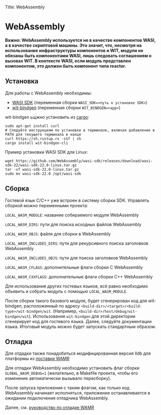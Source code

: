 Title: WebAssembly

# WebAssembly

**Важно: WebAssembly используется не в качестве компонентов WASI, а в качестве скриптовой машины. Это значит, что, несмотря на использование инфраструктуры компонентов и WIT, модули не обязаны быть компонентами WASI, лишь следовать соглашениям о вызовах WIT. В контексте WASI, если модуль представлен компонентом, это должен быть компонент типа reactor.**

## Установка

Для работы с WebAssembly необходимы:

* [WASI SDK](https://github.com/WebAssembly/wasi-sdk) (переменная сборки `WASI_SDK=<путь к установке SDK>`)
* [wit-bindgen](https://github.com/bytecodealliance/wit-bindgen) (переменная сборки `WIT_BINDGEN=<app>`)

wit-bindgen ьщжно установить из [cargo](https://doc.rust-lang.org/cargo/getting-started/installation.html):

```
sudo apt-get install curl
# Следуйте инструкциям по установке в терминале, включая добавление в PATH для текущего терминала в конце
curl https://sh.rustup.rs -sSf | sh
cargo install wit-bindgen-cli
```

Пример установки WASI SDK для Linux:

```
wget https://github.com/WebAssembly/wasi-sdk/releases/download/wasi-sdk-22/wasi-sdk-22.0-linux.tar.gz
tar -xf wasi-sdk-22.0-linux.tar.gz
sudo mv wasi-sdk-22.0 /opt/wasi-sdk
```

## Сборка

Гостевой язык C/C++ уже встроен в систему сборки SDK. Управлять сборкой можно переменными проекта:

`LOCAL_WASM_MODULE`: название собираемого модуля WebAssembly

`LOCAL_WASM_DIRS`: пути для поиска исходных файлов WebAssembly

`LOCAL_WASM_OBJS`: файля для сборки в WebAssembly

`LOCAL_WASM_INCLUDES_DIRS`: пути для рекурсивного поиска заголовков WebAssembly

`LOCAL_WASM_INCLUDES_OBJS`: пути для поиска заголовков WebAssembly

`LOCAL_WASM_CFLAGS`: дополнительные флаги сборки C WebAssembly

`LOCAL_WASM_CXXFLAGS`: дополнительные флаги сборки C++ WebAssembly

Для использования других гостевых языков, всё равно необходимо объявить и собрать модуль с помощью `LOCAL_WASM_MODULE`.

После сборки такого базового модуля, будет сгенерирован код для wit-bindgen, расположенный по адресу `<build-dir>/<target>/<build-type>/wit-bindgen/wit`. (Например, `<build-dir>/host/debug/wit-bindgen/wit`). Использование `wit-bindgen` для этой директории сгенерирует код для гостевого языка. Далее, следуйте документации языка. Итоговый модуль можно будет запускать стандартным образом.

## Отладка

Для отдадки также понадобиться модифицированная версия lldb для платформы из [поставки WAMR](https://github.com/bytecodealliance/wasm-micro-runtime/releases/tag/WAMR-2.1.0)

Для отладки WebAssembly необходимо установить флаг сборки `GLOBAL_WASM_DEBUG=1` (желательно, в Makefile проекта, чтобы его изменение автоматически вызывало пересборку).

После запуска приложения с таким флагом, как только код WebAssembly начинает исполняться, приложение останавливается в ожидании подключения отладчика WebAssembly.

Далее, см. [руководство по отладке WAMR](https://github.com/bytecodealliance/wasm-micro-runtime/blob/main/doc/source_debugging.md)
